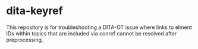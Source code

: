 # dita-keyref
This repository is for troubleshooting a DITA-OT issue where links to elment IDs within topics that are included via conref cannot be resolved after preprocessing.
